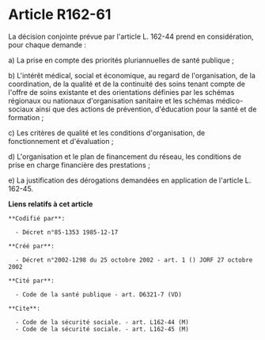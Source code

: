 # Article R162-61

La décision conjointe prévue par l'article L. 162-44 prend en considération, pour chaque demande :

a) La prise en compte des priorités pluriannuelles de santé publique ;

b) L'intérêt médical, social et économique, au regard de l'organisation, de la coordination, de la qualité et de la
continuité des soins tenant compte de l'offre de soins existante et des orientations définies par les schémas régionaux ou
nationaux d'organisation sanitaire et les schémas médico-sociaux ainsi que des actions de prévention, d'éducation pour la
santé et de formation ;

c) Les critères de qualité et les conditions d'organisation, de fonctionnement et d'évaluation ;

d) L'organisation et le plan de financement du réseau, les conditions de prise en charge financière des prestations ;

e) La justification des dérogations demandées en application de l'article L. 162-45.

**Liens relatifs à cet article**

	**Codifié par**:

	  - Décret n°85-1353 1985-12-17

	**Créé par**:

	  - Décret n°2002-1298 du 25 octobre 2002 - art. 1 () JORF 27 octobre 2002

	**Cité par**:

	  - Code de la santé publique - art. D6321-7 (VD)

	**Cite**:

	  - Code de la sécurité sociale. - art. L162-44 (M)
	  - Code de la sécurité sociale. - art. L162-45 (M)
